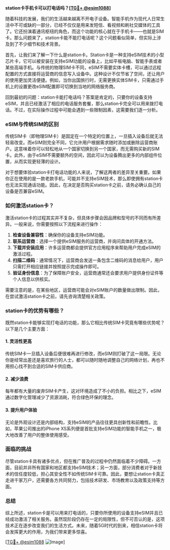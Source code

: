 **station卡手机卡可以打电话吗？[[TG💪+ @esim1088](https://t.me/s/esim1088)]**

随着科技的发展，我们的生活越来越离不开电子设备。智能手机作为现代人日常生活中不可或缺的一部分，已经不仅仅是用来发短信、看视频和刷社交媒体的工具了。它还扮演着通讯枢纽的角色，而这个功能的核心就在于手机卡——也就是SIM卡。那么问题来了，station卡能不能打电话呢？这个问题看似简单，但实际上涉及到了不少细节和技术背景。

首先，让我们来了解一下什么是station卡。Station卡是一种支持eSIM技术的小型芯片卡，它可以被安装在支持eSIM功能的设备上，比如平板电脑、智能手表或者某些高端手机。与传统的物理SIM卡不同，eSIM不需要实体卡槽，可以通过远程配置的方式直接将运营商的信息写入设备中。这种设计不仅节省了空间，还让用户的使用更加灵活便捷。例如，当你出国旅行时，无需更换实体SIM卡，只需通过手机上的设置更改eSIM配置即可切换到当地的网络服务商。

回到最初的问题：station卡能打电话吗？答案是肯定的，只要你的设备支持eSIM，并且已经激活了相应的电话服务套餐，那么station卡完全可以用来拨打电话。不过，在实际操作过程中可能会遇到一些限制因素，这需要我们逐一分析。

### eSIM与传统SIM的区别

传统SIM卡（即物理SIM卡）是固定在一个特定的位置上，一旦插入设备后就无法轻易改变。而eSIM则完全不同，它允许用户根据需求随时添加或删除运营商账户。这意味着你可以轻松地从一个国家切换到另一个国家，而无需购买新的SIM卡。此外，由于eSIM不需要额外的空间，因此可以为设备腾出更多的内部组件位置，从而实现更轻薄的设计。

对于想要体验station卡打电话功能的人来说，了解这两者的差异至关重要。如果你正在使用的是一款老款手机，可能并不支持eSIM技术，那么即使拥有station卡也无法实现通话功能。因此，在决定是否购买station卡之前，请务必确认自己的设备是否兼容eSIM。

### 如何激活station卡？

激活station卡的过程其实并不复杂，但具体步骤会因品牌和型号的不同而有所差异。一般来说，你需要按照以下流程来进行操作：

1. **检查设备兼容性**：确保你的设备支持eSIM功能。
2. **联系运营商**：选择一个提供eSIM服务的运营商，并询问具体的开通方法。
3. **下载并安装应用**：许多运营商都会提供官方应用程序来帮助用户完成eSIM的激活过程。
4. **扫描二维码**：通常情况下，运营商会发送一条包含二维码的消息给用户，用户只需打开相应链接并按照提示完成操作即可。
5. **验证身份信息**：为了保障账户安全，运营商通常还会要求用户提供身份证件等个人信息以供核实。

需要注意的是，在某些地区，运营商可能会对eSIM账户的数量做出限制。因此，在尝试激活station卡之前，请先咨询清楚相关政策。

### station卡的优势有哪些？

既然station卡能够实现打电话的功能，那么它相比传统SIM卡究竟有哪些优势呢？以下是几个主要方面：

#### 1. 灵活性更高
传统SIM卡一旦插入设备后便很难再进行修改，而eSIM则打破了这一局限。无论你是经常出差还是喜欢旅行的人士，都可以随时随地调整自己的网络计划，再也不用担心找不到合适的SIM卡供应商。

#### 2. 减少浪费
每年都有大量的废弃SIM卡产生，这对环境造成了不小的负担。相比之下，eSIM通过数字化管理减少了资源消耗，符合绿色环保的理念。

#### 3. 提升用户体验
无论是外观设计还是内部结构，支持eSIM的产品往往更具创新性和前瞻性。比如，苹果公司推出的iPhone XS系列便是首批支持eSIM功能的智能手机之一，极大地改善了用户的整体使用感受。

### 面临的挑战

尽管station卡具有诸多优点，但在推广普及的过程中仍然面临着不少障碍。一方面，目前并非所有国家和地区都支持eSIM技术；另一方面，部分消费者对于新技术的信任度较低，担心其安全性不如传统SIM卡可靠。因此，要想让station卡真正走进千家万户，还需要各方共同努力，包括技术研发、市场教育以及政策支持等方面。

### 总结

综上所述，station卡是可以用来打电话的，只要你所使用的设备支持eSIM并且已经成功激活了相关服务。虽然现阶段仍存在一定的局限性，但不可否认的是，这项技术正在逐步改变我们的生活方式。未来，随着5G时代的到来，相信station卡将会发挥更大的作用，为我们带来更多惊喜。

[[TG💪+ @esim1088](https://t.me/s/esim1088) ![Image](https://i.postimg.cc/4NQfJmqS/Snipaste-2025-05-13-00-14-12.png)]
